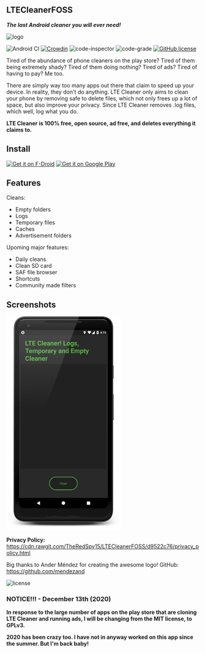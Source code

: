 ## LTECleanerFOSS

***The last Android cleaner you will ever need!***

![logo](https://imgur.com/ykSLpTS.png) 

![Android CI](https://github.com/TheRedSpy15/LTECleanerFOSS/workflows/Android%20CI/badge.svg) [![Crowdin](https://badges.crowdin.net/lte-cleaner/localized.svg)](https://crowdin.com/project/lte-cleaner) ![code-inspector](https://www.code-inspector.com/project/2073/score/svg) ![code-grade](https://www.code-inspector.com/project/2073/status/svg)
[![GitHub license](https://img.shields.io/github/license/TheRedSpy15/LTECleanerFOSS?color=lightgrey)](/blob/master/LICENSE)

Tired of the abundance of phone cleaners on the play store? Tired of 
them being extremely shady? Tired of them doing nothing? Tired of ads? 
Tired of having to pay? Me too.

There are simply way too many apps out there that claim to speed up your device. In reality, they don't do anything.
LTE Cleaner only aims to clean your phone by removing safe to delete files, which not only frees up a lot of space, but also improve your privacy. Since LTE Cleaner removes .log files, which well, log what you do.

__LTE Cleaner is 100% free, open source, ad free, and deletes everything it claims to.__

## Install

[<img src="https://f-droid.org/badge/get-it-on.png"
     alt="Get it on F-Droid"
     height="90">](https://f-droid.org/packages/theredspy15.ltecleanerfoss/)
[<img src="https://play.google.com/intl/en_us/badges/images/generic/en-play-badge.png"
    alt="Get it on Google Play"
    height="90">](https://play.google.com/store/apps/details?id=theredspy15.ltecleanerfoss)

## Features

Cleans:
- Empty folders
- Logs
- Temporary files
- Caches
- Advertisement folders

Upoming major features:
- Daily cleans
- Clean SD card
- SAF file browser
- Shortcuts
- Community made filters

## Screenshots

<img src="/Screenshots/Screenshot_1529468353_framed.png" width="300">

__Privacy Policy:__ https://cdn.rawgit.com/TheRedSpy15/LTECleanerFOSS/d9522c76/privacy_policy.html

Big thanks to Ander Méndez for creating the awesome logo!
GitHub: https://github.com/mendezand 

![license](https://imgur.com/QQlcEVT.png)
### NOTICE!!! - December 13th (2020)
**In response to the large number of apps on the play store that are cloning LTE Cleaner and running ads, I will be changing from the MIT license, to GPLv3.**

**2020 has been crazy too. I have not in anyway worked on this app since the summer. But I'm back baby!**
